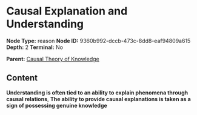# Causal Explanation and Understanding

**Node Type:** reason
**Node ID:** 9360b992-dccb-473c-8dd8-eaf94809a615
**Depth:** 2
**Terminal:** No

**Parent:** [Causal Theory of Knowledge](causal-theory-of-knowledge.md)

## Content

**Understanding is often tied to an ability to explain phenomena through causal relations**, **The ability to provide causal explanations is taken as a sign of possessing genuine knowledge**

